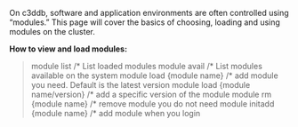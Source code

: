 On c3ddb, software and application environments are often controlled using “modules.” This page will cover the basics of choosing, loading and using modules on the cluster.

**How to view and load modules:**

> module list                             /* List loaded modules
> module avail                            /* List modules available on the system
> module load {module name}               /* add module you need. Default is the latest version
> module load {module name/version}       /* add a specific version of the module
> module rm {module name}                 /* remove module you do not need
> module initadd {module name}            /* add module when you login